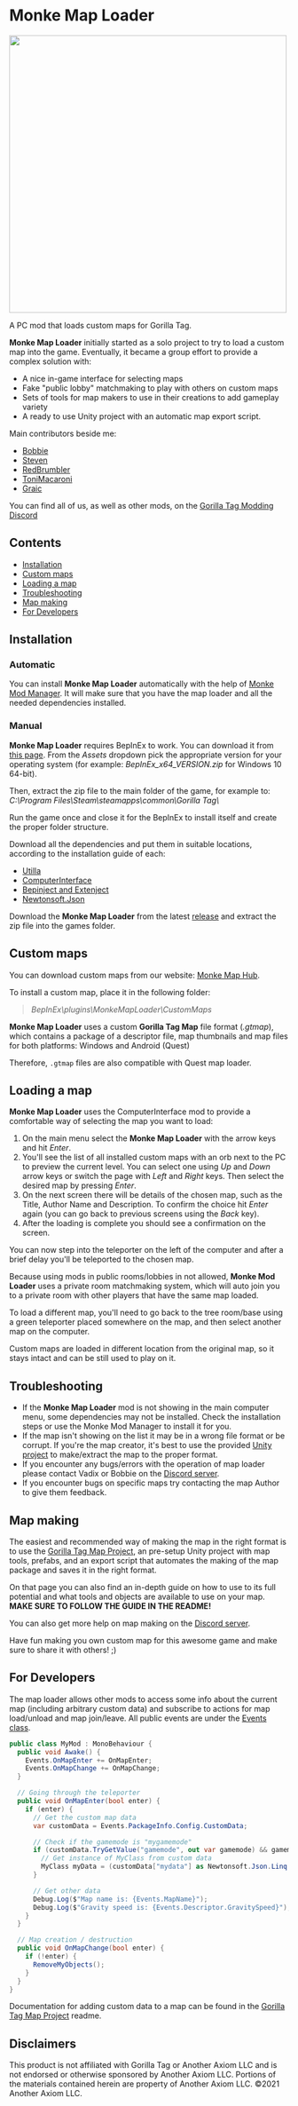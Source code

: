 # Monke Map Loader

<img src="https://user-images.githubusercontent.com/34404266/115944749-8cc3d680-a46c-11eb-9298-61d866b687fb.png" data-canonical-src="https://user-images.githubusercontent.com/34404266/115944749-8cc3d680-a46c-11eb-9298-61d866b687fb.png" width="500"/>

A PC mod that loads custom maps for Gorilla Tag.

**Monke Map Loader** initially started as a solo project to try to load a custom map into the game. Eventually, it became a group effort to provide a complex solution with:

- A nice in-game interface for selecting maps
- Fake "public lobby" matchmaking to play with others on custom maps
- Sets of tools for map makers to use in their creations to add gameplay variety
- A ready to use Unity project with an automatic map export script.

Main contributors beside me:

- [Bobbie](https://github.com/legoandmars)
- [Steven](https://github.com/DeadlyKitten)
- [RedBrumbler](https://github.com/RedBrumbler)
- [ToniMacaroni](https://github.com/ToniMacaroni)
- [Graic](https://github.com/Graicc)

You can find all of us, as well as other mods, on the [Gorilla Tag Modding Discord](http://discord.gg/b2MhDBAzTv)

## Contents

- [Installation](#installation)
- [Custom maps](#custom-maps)
- [Loading a map](#loading-a-map)
- [Troubleshooting](#troubleshooting)
- [Map making](#map-making)
- [For Developers](#for-developers)

## Installation

### Automatic

You can install **Monke Map Loader** automatically with the help of [Monke Mod Manager](https://github.com/DeadlyKitten/MonkeModManager/releases/latest). It will make sure that you have the map loader and all the needed dependencies installed.

### Manual

**Monke Map Loader** requires BepInEx to work. You can download it from [this page](https://github.com/BepInEx/BepInEx/releases). From the *Assets* dropdown pick the appropriate version for your operating system (for example: *BepInEx_x64_VERSION.zip* for Windows 10 64-bit).

Then, extract the zip file to the main folder of the game, for example to:  
*C:\\Program Files\\Steam\\steamapps\\common\\Gorilla Tag\\*  

Run the game once and close it for the BepInEx to install itself and create the proper folder structure.

Download all the dependencies and put them in suitable locations, according to the installation guide of each:

- [Utilla](https://github.com/legoandmars/Utilla/releases/latest)
- [ComputerInterface](https://github.com/ToniMacaroni/ComputerInterface/releases/latest)
- [Bepinject and Extenject](https://github.com/Auros/Bepinject/releases/latest)
- [Newtonsoft.Json](https://github.com/legoandmars/Newtonsoft.Json/releases/latest)

Download the **Monke Map Loader** from the latest [release](https://github.com/Vadix88/VmodMonkeMapLoader/releases/latest) and extract the zip file into the games folder.

## Custom maps

You can download custom maps from our website: [Monke Map Hub](https://monkemaphub.com/).

To install a custom map, place it in the following folder:
> *BepInEx\\plugins\\MonkeMapLoader\\CustomMaps*

**Monke Map Loader** uses a custom **Gorilla Tag Map** file format (*.gtmap*), which contains a package of a descriptor file, map thumbnails and map files for both platforms: Windows and Android (Quest)

Therefore, `.gtmap` files are also compatible with Quest map loader.

## Loading a map

**Monke Map Loader** uses the ComputerInterface mod to provide a comfortable way of selecting the map you want to load:

1. On the main menu select the **Monke Map Loader** with the arrow keys and hit *Enter*.
2. You'll see the list of all installed custom maps with an orb next to the PC to preview the current level. You can select one using *Up* and *Down* arrow keys or switch the page with *Left* and *Right* keys. Then select the desired map by pressing *Enter*.
3. On the next screen there will be details of the chosen map, such as the Title, Author Name and Description. To confirm the choice hit *Enter* again (you can go back to previous screens using the *Back* key).
4. After the loading is complete you should see a confirmation on the screen.

You can now step into the teleporter on the left of the computer and after a brief delay you'll be teleported to the chosen map.

Because using mods in public rooms/lobbies in not allowed, **Monke Mod Loader** uses a private room matchmaking system, which will auto join you to a private room with other players that have the same map loaded.

To load a different map, you'll need to go back to the tree room/base using a green teleporter placed somewhere on the map, and then select another map on the computer.

Custom maps are loaded in different location from the original map, so it stays intact and can be still used to play on it.

## Troubleshooting

- If the **Monke Map Loader** mod is not showing in the main computer menu, some dependencies may not be installed. Check the installation steps or use the Monke Mod Manager to install it for you.
- If the map isn't showing on the list it may be in a wrong file format or be corrupt. If you're the map creator, it's best to use the provided [Unity project](https://github.com/legoandmars/GorillaTagMapProject) to make/extract the map to the proper format.
- If you encounter any bugs/errors with the operation of map loader please contact Vadix or Bobbie on the [Discord server](http://discord.gg/b2MhDBAzTv).
- If you encounter bugs on specific maps try contacting the map Author to give them feedback.

## Map making

The easiest and recommended way of making the map in the right format is to use the [Gorilla Tag Map Project](https://github.com/legoandmars/GorillaTagMapProject), an pre-setup Unity project with map tools, prefabs, and an export script that automates the making of the map package and saves it in the right format.

On that page you can also find an in-depth guide on how to use to its full potential and what tools and objects are available to use on your map. **MAKE SURE TO FOLLOW THE GUIDE IN THE README!**

You can also get more help on map making on the [Discord server](http://discord.gg/b2MhDBAzTv).

Have fun making you own custom map for this awesome game and make sure to share it with others! ;)

## For Developers

The map loader allows other mods to access some info about the current map (including arbitrary custom data) and subscribe to actions for map load/unload and map join/leave. All public events are under the [Events class](/MonkeMapLoader/Events.cs).

```cs
public class MyMod : MonoBehaviour {
  public void Awake() {
    Events.OnMapEnter += OnMapEnter;
    Events.OnMapChange += OnMapChange;
  }

  // Going through the teleporter
  public void OnMapEnter(bool enter) {
    if (enter) {
      // Get the custom map data
      var customData = Events.PackageInfo.Config.CustomData;

      // Check if the gamemode is "mygamemode"
      if (customData.TryGetValue("gamemode", out var gamemode) && gamemode as string == "myGameMode") {
        // Get instance of MyClass from custom data
        MyClass myData = (customData["mydata"] as Newtonsoft.Json.Linq.JObject).ToObject<MyClass>();
      }

      // Get other data
      Debug.Log($"Map name is: {Events.MapName}");
      Debug.Log($"Gravity speed is: {Events.Descriptor.GravitySpeed}");
    }
  }

  // Map creation / destruction
  public void OnMapChange(bool enter) {
    if (!enter) {
      RemoveMyObjects();
    }
  }
}
```

Documentation for adding custom data to a map can be found in the [Gorilla Tag Map Project](https://github.com/legoandmars/GorillaTagMapProject#for-developers) readme.

## Disclaimers
This product is not affiliated with Gorilla Tag or Another Axiom LLC and is not endorsed or otherwise sponsored by Another Axiom LLC. Portions of the materials contained herein are property of Another Axiom LLC. ©2021 Another Axiom LLC.

